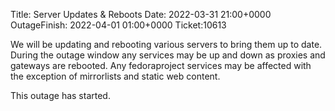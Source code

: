 Title: Server Updates & Reboots
Date: 2022-03-31 21:00+0000
OutageFinish: 2022-04-01 01:00+0000
Ticket:10613

We will be updating and rebooting various servers to bring them up to date.
During the outage window any services may be up and down as proxies and
gateways are rebooted. Any fedoraproject services may be affected with the
exception of mirrorlists and static web content.

This outage has started.
